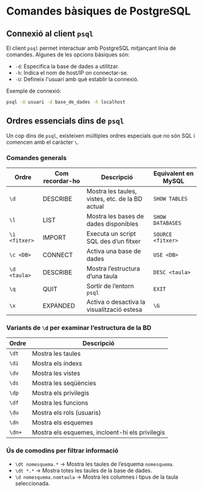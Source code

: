 # Comandes bàsiques de PostgreSQL

## Connexió al client `psql`
El client `psql` permet interactuar amb PostgreSQL mitjançant línia de comandes. Algunes de les opcions bàsiques són:

- `-d`: Especifica la base de dades a utilitzar.
- `-h`: Indica el nom de host/IP on connectar-se.
- `-U`: Defineix l'usuari amb què establir la connexió.

Exemple de connexió:
```sh
psql -U usuari -d base_de_dades -h localhost
```

## Ordres essencials dins de `psql`
Un cop dins de `psql`, existeixen múltiples ordres especials que no són SQL i comencen amb el caràcter `\`.

### Comandes generals
| Ordre  | Com recordar-ho | Descripció | Equivalent en MySQL |
|--------|----------------|------------|---------------------|
| `\d`  | DESCRIBE       | Mostra les taules, vistes, etc. de la BD actual | `SHOW TABLES` |
| `\l`  | LIST           | Mostra les bases de dades disponibles | `SHOW DATABASES` |
| `\i <fitxer>` | IMPORT | Executa un script SQL des d’un fitxer | `SOURCE <fitxer>` |
| `\c <DB>` | CONNECT | Activa una base de dades | `USE <DB>` |
| `\d <taula>` | DESCRIBE | Mostra l’estructura d’una taula | `DESC <taula>` |
| `\q` | QUIT | Sortir de l’entorn `psql` | `EXIT` |
| `\x` | EXPANDED | Activa o desactiva la visualització estesa | `\G` |

### Variants de `\d` per examinar l’estructura de la BD
| Ordre  | Descripció |
|--------|------------|
| `\dt` | Mostra les taules |
| `\di` | Mostra els índexs |
| `\dv` | Mostra les vistes |
| `\ds` | Mostra les seqüències |
| `\dp` | Mostra els privilegis |
| `\df` | Mostra les funcions |
| `\du` | Mostra els rols (usuaris) |
| `\dn` | Mostra els esquemes |
| `\dn+` | Mostra els esquemes, incloent-hi els privilegis |

### Ús de comodins per filtrar informació
- `\dt nomesquema.*` → Mostra les taules de l’esquema `nomesquema`.
- `\dt *.*` → Mostra totes les taules de la base de dades.
- `\d nomesquema.nomtaula` → Mostra les columnes i tipus de la taula seleccionada.
